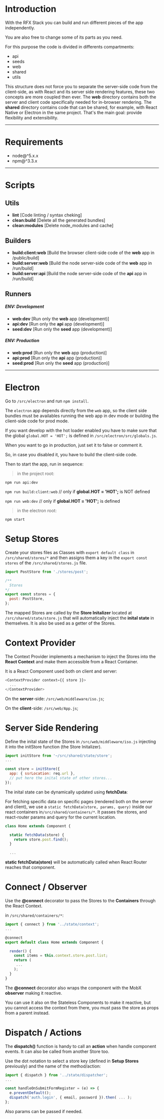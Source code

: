# Introduction
With the RFX Stack you can build and run different pieces of the app independently.

You are also free to change some of its parts as you need.

For this purpose the code is divided in differents compartments:

- api
- seeds
- web
- shared
- utils

This structure does not force you to separate the server-side code from the client-side, as with React and its server side rendering features, these two concepts are more coupled then ever. The **web** directory contains both the server and client code specifically needed for in-browser rendering. The **shared** directory contains code that can be shared, for example, with React Native or Electron in the same project. That's the main goal: provide flexibility and extensibility.

---

# Requirements

- node@^5.x.x
- npm@^3.3.x

---

# Scripts

## Utils

- **lint** [Code linting / syntax cheking]
- **clean:build** [Delete all the generated bundles]
- **clean:modules** [Delete node_modules and cache]

## Builders

- **build:client:web** [Build the browser client-side code of the **web** app in /public/build]
- **build:server:web** [Build the node server-side code of the **web** app in /run/build]
- **build:server:api** [Build the node server-side code of the **api** app in /run/build]

## Runners

##### ENV: Development
- **web:dev** [Run only the **web** app (development)]
- **api:dev** [Run only the **api** app (development)]
- **seed:dev** [Run only the **seed** app (development)]

##### ENV: Production
- **web:prod** [Run only the **web** app (production)]
- **api:prod** [Run only the **api** app (production)]
- **seed:prod** [Run only the **seed** app (production)]

---

# Electron

Go to `/src/electron` and run `npm install`.

The `electron` app depends directly from the `web` app, so the client side bundles must be availables running the web app in dev mode or building the client-side code for prod mode.

If you want develop with the hot loader enabled you have to make sure that the global `global.HOT = 'HOT';` is defined in `/src/electron/src/globals.js`.

When you want to go in production, just set it to false or comment it.

So, in case you disabled it, you have to build the client-side code.

Then to start the app, run in sequence:

> in the project root:

`npm run api:dev`

`npm run build:client:web` // only if **global.HOT = 'HOT';** is NOT defined

`npm run web:dev` // only if **global.HOT = 'HOT';** is defined

> in the electron root:

`npm start`


# Setup Stores

Create your stores files as Classes with `export default class` in `/src/shared/stores/*` and then assigns them a key in the `export const stores` of the `/src/shared/stores.js` file.

```javascript
import PostStore from './stores/post';

/**
  Stores
*/
export const stores = {
  post: PostStore,
};
```

The mapped Stores are called by the **Store Initalizer** located at `/src/shared/state/store.js` that will automatically inject the **inital state** in themselves. It is also be used as a getter of the Stores.

# Context Provider

The Context Provider implements a mechanism to inject the Stores into the **React Context** and make them accessible from a React Container.

It is a React Component used both on client and server:

```javascript
<ContextProvider context={{ store }}>
  ...
</ContextProvider>
```

On the **server**-side: `/src/web/middleware/iso.js`;

On the **client**-side: `/src/web/App.js`;

# Server Side Rendering

Define the inital state of the Stores in `/src/web/middleware/iso.js` injecting it into the initStore function (the Store Initalizer).

```javascript
import initStore from '~/src/shared/state/store';
...

const store = initStore({
  app: { ssrLocation: req.url },
  // put here the inital state of other stores...
});
```

The inital state can be dynamically updated using **fetchData**:

For fetching specific data on specific pages (rendered both on the server and client), we use a `static fetchData(store, params, query)` inside our react containers in`/src/shared/containers/*`. It passes the stores, and react-router params and query for the current location.

```javascript
class Home extends Component {

  static fetchData(store) {
    return store.post.find();
  }

  ...
```

**static fetchData(store)** will be automatically called when React Router reaches that component.


# Connect / Observer

Use the **@connect** decorator to pass the Stores to the **Containers** through the React Context.


in `/src/shared/containers/*`:

```javascript
import { connect } from '../state/context';
...

@connect
export default class Home extends Component {

  render() {
    const items = this.context.store.post.list;
    return (
     ...
    );
  }
}
```

The **@connect** decorator also wraps the component with the MobX **observer** making it reactive.

You can use it also on the Stateless Components to make it reactive, but you cannot access the context from there, you must pass the store as props from a parent instead.

# Dispatch / Actions

The **dispatch()** function is handy to call an **action** when handle component events. It can also be called from another Store too.

Use the dot notation to select a store key (defined in **Setup Stores** previously) and the name of the method/action:

```javascript
import { dispatch } from '../state/dispatcher';
...

const handleOnSubmitFormRegister = (e) => {
  e.preventDefault();
  dispatch('auth.login', { email, password }).then( ... );
};
```

Also params can be passed if needed.
